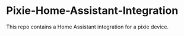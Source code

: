 # Pixie-Home-Assistant-Integration
This repo contains a Home Assistant integration for a pixie device. 
